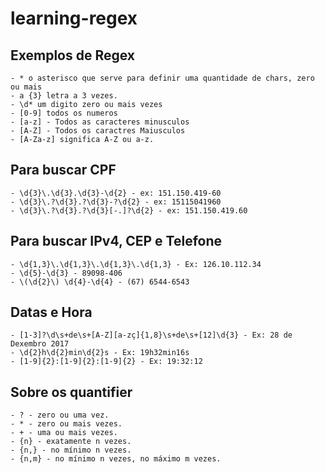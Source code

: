 # learning-regex

## Exemplos de Regex
    - * o asterisco que serve para definir uma quantidade de chars, zero ou mais
    - a {3} letra a 3 vezes.
    - \d* um digito zero ou mais vezes
    - [0-9] todos os numeros
    - [a-z] - Todos as caracteres minusculos
    - [A-Z] - Todos os caractres Maiusculos
    - [A-Za-z] significa A-Z ou a-z.

## Para buscar CPF
    - \d{3}\.\d{3}.\d{3}-\d{2} - ex: 151.150.419-60
    - \d{3}\.?\d{3}.?\d{3}-?\d{2} - ex: 15115041960
    - \d{3}\.?\d{3}.?\d{3}[-.]?\d{2} - ex: 151.150.419.60

## Para buscar IPv4, CEP e Telefone
    - \d{1,3}\.\d{1,3}\.\d{1,3}\.\d{1,3} - Ex: 126.10.112.34
    - \d{5}-\d{3} - 89098-406
    - \(\d{2}\) \d{4}-\d{4} - (67) 6544-6543

## Datas e Hora
    - [1-3]?\d\s+de\s+[A-Z][a-zç]{1,8}\s+de\s+[12]\d{3} - Ex: 28 de Dexembro 2017
    - \d{2}h\d{2}min\d{2}s - Ex: 19h32min16s
    - [1-9]{2}:[1-9]{2}:[1-9]{2} - Ex: 19:32:12

## Sobre os quantifier
    - ? - zero ou uma vez.
    - * - zero ou mais vezes.
    - + - uma ou mais vezes.
    - {n} - exatamente n vezes.
    - {n,} - no mínimo n vezes.
    - {n,m} - no mínimo n vezes, no máximo m vezes.